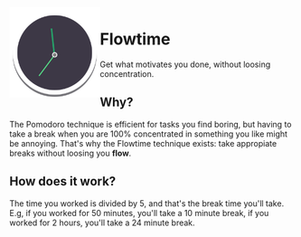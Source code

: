 <img align="left" style="vertical-align: middle;" width="160" height="160" src="data/icons/hicolor/scalable/apps/io.github.diegoivanme.flowtime.svg">

# Flowtime

Get what motivates you done, without loosing concentration.

## Why?

The Pomodoro technique is efficient for tasks you find boring, but having to take a break when you are 100% concentrated in something you like might be annoying. That's why the Flowtime technique exists: take appropiate breaks without loosing you **flow**.

## How does it work?

The time you worked is divided by 5, and that's the break time you'll take. E.g, if you worked for 50 minutes, you'll take a 10 minute break, if you worked for 2 hours, you'll take a 24 minute break.
